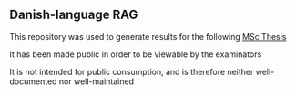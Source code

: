 ## Danish-language RAG 

This repository was used to generate results for the following [MSc Thesis](https://github.com/OscarReves/thesis/blob/main/Thesis%20(Edited).pdf)

It has been made public in order to be viewable by the examinators

It is not intended for public consumption, and is therefore neither well-documented nor well-maintained 

